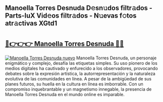 ## Manoella Torres Desnuda D𝚎sn𝚞dos filtr𝚊dos - Parts-IuX Vid𝚎os filtr𝚊dos - N𝚞evas f𝚘tos atr𝚊ctivas XGtd1

# <h2><a href="http://mb7alx.tromn.icu/?c=Manoella+Torres+Desnuda">🔗👉👉👉 Manoella Torres Desnuda 🔗🔗</a></h2>

[![Manoella Torres Desnuda nuevo](https://i.imgur.com/pEAQMta.gif)](http://mb7alx.tromn.icu/?c=Manoella+Torres+Desnuda)
Manoella Torres Desnuda, un personaje enigmático y complejo, desafía las etiquetas simples. Su uso pionero de los medios digitales ha cautivado y enfurecido a los observadores, provocando debates sobre la expresión artística, la autorrepresentación y la naturaleza evolutiva de las comunidades en línea. A pesar de la ambigüedad de sus planes futuros, su huella en la cultura en línea es imborrable. Con un compromiso inquebrantable y un magnetismo innegable, la presencia de Manoella Torres Desnuda en el mundo online es imparable.
